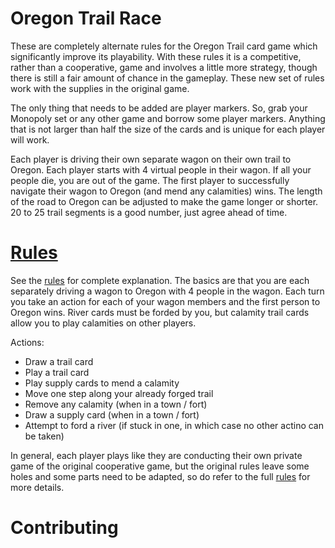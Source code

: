 # Oregon Trail Race

These are completely alternate rules for the Oregon Trail card game which significantly improve its playability.  With these rules it is a competitive, rather than a cooperative, game and  involves a little more strategy, though there is still a fair amount of chance in the gameplay.  These new set of rules work with the supplies in the original game.

The only thing that needs to be added are player markers.  So, grab your Monopoly set or any other game and borrow some player markers.  Anything that is not larger than half the size of the cards and is unique for each player will work.

Each player is driving their own separate wagon on their own trail to Oregon.  Each player starts with 4 virtual people in their wagon.  If all your people die, you are out of the game.  The first player to successfully navigate their wagon to Oregon (and mend any calamities) wins.  The length of the road to Oregon can be adjusted to make the game longer or shorter.  20 to 25 trail segments is a good number, just agree ahead of time.

# [Rules]
See the [rules] for complete explanation.  The basics are that you are each separately driving a wagon to Oregon with 4 people in the wagon.  Each turn you take an action for each of your wagon members and the first person to Oregon wins.  River cards must be forded by you, but calamity trail cards allow you to play calamities on other players.

Actions:
   * Draw a trail card
   * Play a trail card
   * Play supply cards to mend a calamity
   * Move one step along your already forged trail
   * Remove any calamity (when in a town / fort)
   * Draw a supply card (when in a town / fort)
   * Attempt to ford a river (if stuck in one, in which case no other actino can be taken)

In general, each player plays like they are conducting their own private game of the original cooperative game, but the original rules leave some holes and some parts need to be adapted, so do refer to the full [rules] for more details.

# Contributing


[rules]: /rules.md
